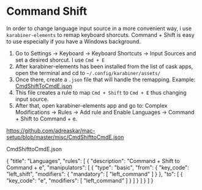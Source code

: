 

# Command Shift
In order to change language input source in a more convenient way, i use `karabiner-elements` to remap keyboard shorcuts. Command + Shift is easy to use especially if you have a Windows background.
1. Go to Settings -> Keyboard -> Keyboard Shortcuts -> Input Sources and set a desired shorcut. I use `Cmd + E`
2. After karabiner-elements has been installed from the list of cask apps, open the terminal and cd to `~/.config/karabiner/assets/`
3. Once there, create a `.json` file that will handle the remapping. Example: [CmdShiftToCmdE.json](https://github.com/adreaskar/mac-setup/blob/master/misc/CmdShifttoCmdE.json)
4. This file creates a rule to map `Cmd + Shift` to `Cmd + E` thus changing input source.
5. After that, open karabiner-elements app and go to: Complex Modifications -> Rules -> Add rule and Enable Languages -> Command + Shift to Command + e.

https://github.com/adreaskar/mac-setup/blob/master/misc/CmdShifttoCmdE.json

CmdShifttoCmdE.json

{
  "title": "Languages",
  "rules": [
    {
      "description": "Command + Shift to Command + e",
      "manipulators": [
        {
          "type": "basic",
          "from": {
            "key_code": "left_shift",
            "modifiers": {
              "mandatory": [
                "left_command"
              ]
            }
          },
          "to": [
            {
              "key_code": "e",
              "modifiers": [
                "left_command"
              ]
            }
          ]
        }
      ]
    }
  ]
}
